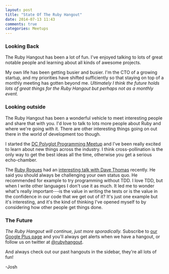 ```yaml
---
layout: post
title: "State Of The Ruby Hangout"
date: 2014-07-13 11:43
comments: true
categories: Meetups
---
```


### Looking Back

The Ruby Hangout has been a lot of fun. I've enjoyed talking to
lots of great notable people and learning about all kinds of awesome
projects.

My own life has been getting busier and busier. I'm the CTO of a growing
startup, and my priorities have shifted sufficiently so that staying on
top of a monthly meeting has gotten beyond me. *Ultimately I think the
future holds lots of great things for the Ruby Hangout but perhaps not
as a monthly event.*

### Looking outside

The Ruby Hangout has been a wonderful vehicle to meet interesting people and
share that with you. I'd love to talk to lots more people about Ruby
and where we're going with it. There are other interesting things
going on out there in the world of development too though.

I started the [DC Polyglot Programming Meetup] and I've been really
excited to learn about new things across the industry. I think
cross-pollination is the only way to get the best ideas all the time,
otherwise you get a serious echo-chamber.

The [Ruby Rogues] had an [interesting talk with Dave Thomas] recently.
He said you should always be challenging your own status quo. He
recommended for example to try programming without TDD. I love TDD, but
when I write other languages I don't use it as much. It led me to wonder
what's really important---is the value in writing the tests or is the
value in the confidence in our code that we get out of it? It's just one
example but it's interesting, and it's the kind of thinking I've opened
myself to by considering how other people get things done.

### The Future

*The Ruby Hangout will continue, just more sporadically.* Subscribe to
[our Google Plus page] and you'll always get alerts when we have a
hangout, or follow us on twitter at [@rubyhangout].

And always check out our past hangouts in the sidebar, they're all lots
of fun!

-Josh

  [DC Polyglot Programming Meetup]: http://www.meetup.com/Polyglot-Programming-DC/
  [Ruby Rogues]: http://rubyrogues.com/
  [interesting talk with Dave Thomas]: http://rubyrogues.com/164-rr-staying-sharp-with-dave-thomas/
  [our Google Plus page]: https://plus.google.com/104451394386216388357
  [@rubyhangout]: https://twitter.com/rubyhangout
